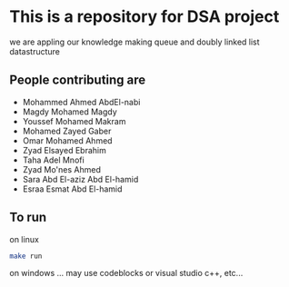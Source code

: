# This is a repository for DSA project
we are appling our knowledge making queue and doubly linked list datastructure

## People contributing are
- Mohammed Ahmed AbdEl-nabi
- Magdy Mohamed Magdy
- Youssef Mohamed Makram
- Mohamed Zayed Gaber
- Omar Mohamed Ahmed
- Zyad Elsayed Ebrahim
- Taha Adel Mnofi
- Zyad Mo'nes Ahmed
- Sara Abd El-aziz Abd El-hamid
- Esraa Esmat Abd El-hamid


## To run

on linux

```bash
make run
```

on windows ...
may use codeblocks or visual studio c++, etc...
